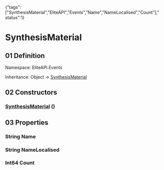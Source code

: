 {"tags":["SynthesisMaterial","EliteAPI","Events","Name","NameLocalised","Count"],"status":1}

# SynthesisMaterial

## 01 Definition

Namespace: <span class='code'>EliteAPI.Events</span>

Inheritance: <span class='code'>Object</span> → <span class='code'>[SynthesisMaterial](../../EliteAPI/Events/SynthesisMaterial.html)</span>

## 02 Constructors

### <span class='code'>[SynthesisMaterial](../../EliteAPI/Events/SynthesisMaterial.html)</span> ()

## 03 Properties

### <span class='code'>String</span> Name

### <span class='code'>String</span> NameLocalised

### <span class='code'>Int64</span> Count

